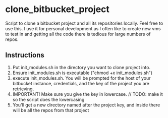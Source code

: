 # clone_bitbucket_project
Script to clone a bitbucket project and all its repositories locally. Feel free to use this. I use it for personal development as I often like to create new vms to test in and getting all the code there is tedious for large numbers of repos.

## Instructions

1. Put init_modules.sh in the directory you want to clone project into.
2. Ensure init_modules.sh is executable ("chmod +x init_modules.sh")
3. execute init_modules.sh. You will be prompted for the host of your bitbucket instance, credentials, and the key of the project you are retrieving. 
4. IMPORTANT! Make sure you give the key in lowercase. // TODO: make it so the script does the lowercasing
5. You'll get a new directory named after the project key, and inside there will be all the repos from that project
